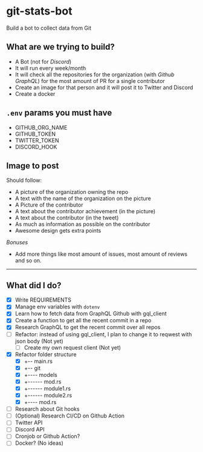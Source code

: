# git-stats-bot
Build a bot to collect data from Git

## What are we trying to build?
- A Bot (not for *Discord*)
- It will run every week/month
- It will check all the repositories for the organization (with *Github GraphQL*) for the most amount of PR for a single contributor
- Create an image for that person and it will post it to Twitter and Discord
- Create a docker
## `.env` params you must have
- GITHUB_ORG_NAME
- GITHUB_TOKEN
- TWITTER_TOKEN
- DISCORD_HOOK

## Image to post
Should follow:
- A picture of the organization owning the repo
- A text with the name of the organization on the picture
- A Picture of the contributor
- A text about the contributor achievement (in the picture)
- A text about the contributor (in the tweet)
- As much as information as possible on the contributor
- Awesome design gets extra points
  
*Bonuses*
- Add more things like most amount of issues, most amount of reviews and so on.
---
## What did I do?
- [x] Write REQUIREMENTS
- [x] Manage env variables with `dotenv`
- [x] Learn how to fetch data from GraphQL Github with gql_client
- [x] Create a function to get all the recent commit in a repo
- [x] Research GraphQL to get the recent commit over all repos
- [ ] Refactor: instead of using gql_client, I plan to change it to reqwest with json body (Not yet)
  - [ ] Create my own request client (Not yet)
- [x] Refactor folder structure
  - [x] +-- main.rs
  - [x] +-- git
  - [x] +---- models
  - [x] +------ mod.rs
  - [x] +------ module1.rs
  - [x] +------ module2.rs
  - [x] +---- mod.rs
- [ ] Research about Git hooks
- [ ] (Optional) Research CI/CD on Github Action
- [ ] Twitter API
- [ ] Discord API
- [ ] Cronjob or Github Action?
- [ ] Docker? (No ideas)